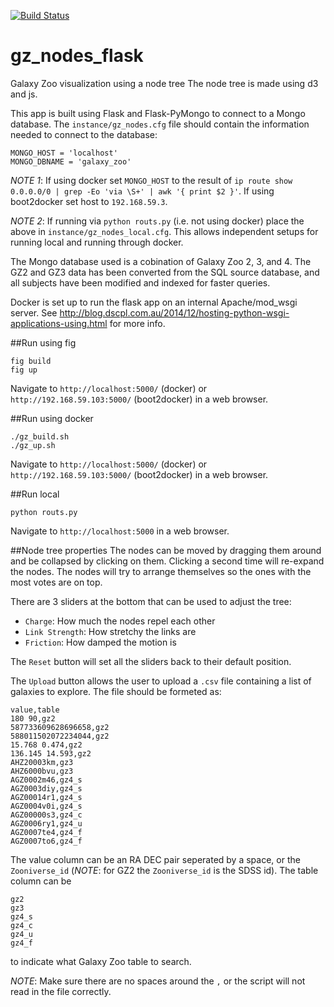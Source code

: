 [![Build Status](http://img.shields.io/badge/Built%20at-%23dotastro-blue.svg?style=flat)](http://dotastronomy.com/six/)

gz_nodes_flask
============

Galaxy Zoo visualization using a node tree
The node tree is made using d3 and js.

This app is built using Flask and Flask-PyMongo to connect to a
Mongo database. The `instance/gz_nodes.cfg` file should contain the
information needed to connect to the database:

```
MONGO_HOST = 'localhost'
MONGO_DBNAME = 'galaxy_zoo'
```

*NOTE 1*: If using docker set `MONGO_HOST` to the result of `ip route
 show 0.0.0.0/0 | grep -Eo 'via \S+' | awk '{ print $2 }'`. If using
 boot2docker set host to `192.168.59.3`. 

*NOTE 2*: If running via `python routs.py` (i.e. not using docker) place the above in
`instance/gz_nodes_local.cfg`. This allows independent setups
for running local and running through docker.

The Mongo database used is a cobination of Galaxy Zoo 2, 3, and 4. The GZ2
and GZ3 data has been converted from the SQL source database, and all subjects
have been modified and indexed for faster queries.

Docker is set up to run the flask app on an internal Apache/mod_wsgi server.
See http://blog.dscpl.com.au/2014/12/hosting-python-wsgi-applications-using.html for more info.

##Run using fig
```
fig build
fig up
```
Navigate to `http://localhost:5000/` (docker) or
`http://192.168.59.103:5000/` (boot2docker) in a web browser.


##Run using docker
```
./gz_build.sh
./gz_up.sh
```
Navigate to `http://localhost:5000/` (docker) or
`http://192.168.59.103:5000/` (boot2docker) in a web browser.

##Run local
```
python routs.py
```
Navigate to `http://localhost:5000` in a web browser.

##Node tree properties
The nodes can be moved by dragging them around and be collapsed by
clicking on them. Clicking a second time will re-expand the nodes.
The nodes will try to arrange themselves so the ones with the most votes
are on top.

There are 3 sliders at the bottom that can be used to adjust the tree:
+ `Charge`: How much the nodes repel each other
+ `Link Strength`: How stretchy the links are
+ `Friction`: How damped the motion is

The `Reset` button will set all the sliders back to their default position.

The `Upload` button allows the user to upload a `.csv` file containing
a list of galaxies to explore. The file should be formeted as:

```
value,table
180 90,gz2
587733609628696658,gz2
588011502072234044,gz2
15.768 0.474,gz2
136.145 14.593,gz2
AHZ20003km,gz3
AHZ6000bvu,gz3
AGZ0002m46,gz4_s
AGZ0003diy,gz4_s
AGZ00014r1,gz4_s
AGZ0004v0i,gz4_s
AGZ00000s3,gz4_c
AGZ0006ry1,gz4_u
AGZ0007te4,gz4_f
AGZ0007to6,gz4_f
```

The value column can be an RA DEC pair seperated by a space, or the
`Zooniverse_id` (*NOTE*: for GZ2 the `Zooniverse_id` is the SDSS id). 
The table column can be

```
gz2
gz3
gz4_s
gz4_c
gz4_u
gz4_f
```
to indicate what Galaxy Zoo table to search.

*NOTE*: Make sure there are no spaces around the `,` or the script
will not read in the file correctly.
